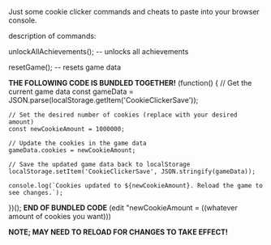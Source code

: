 Just some cookie clicker commands and cheats to paste into your browser console. 

description of commands: 

unlockAllAchievements(); -- unlocks all achievements

resetGame(); -- resets game data


**THE FOLLOWING CODE IS BUNDLED TOGETHER!**
(function() {
    // Get the current game data
    const gameData = JSON.parse(localStorage.getItem('CookieClickerSave'));

    // Set the desired number of cookies (replace with your desired amount)
    const newCookieAmount = 1000000;

    // Update the cookies in the game data
    gameData.cookies = newCookieAmount;

    // Save the updated game data back to localStorage
    localStorage.setItem('CookieClickerSave', JSON.stringify(gameData));

    console.log(`Cookies updated to ${newCookieAmount}. Reload the game to see changes.`);
})();
**END OF BUNDLED CODE** (edit "newCookieAmount = ((whatever amount of cookies you want))) 

**NOTE; MAY NEED TO RELOAD FOR CHANGES TO TAKE EFFECT!**




